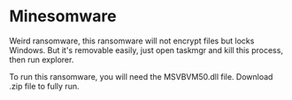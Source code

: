 # Minesomware
Weird ransomware, this ransomware will not encrypt files but locks Windows. But it's removable easily, just open taskmgr and kill this process, then run explorer.

To run this ransomware, you will need the MSVBVM50.dll file.
Download .zip file to fully run.
